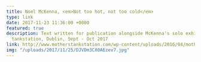 ```yaml
---
title: Noel McKenna, <em>Not too hot, not too cold</em>
type: link
date: 2017-11-23 11:36:00 +0000
featured: true
description: Text written for publication alongside McKenna's solo exhibition at mother's
  tankstation, Dublin, Sept - Oct 2017
link: http://www.motherstankstation.com/wp-content/uploads/2016/04/mothers-annual-2017_Noel-McKenna_Not-too-hot-not-too-cold_Copyright-all-rights-reserved.pdf
img: "/uploads/2017/11/25/DJVDm3CX0AEzev7.jpg"
---
```

